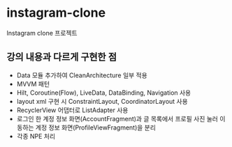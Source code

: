 # instagram-clone
Instagram clone 프로젝트 

## 강의 내용과 다르게 구현한 점
* Data 모듈 추가하여 CleanArchitecture 일부 적용
* MVVM 패턴
* Hilt, Coroutine(Flow), LiveData, DataBinding, Navigation 사용
* layout xml 구현 시 ConstraintLayout, CoordinatorLayout 사용
* RecyclerView 어댑터로 ListAdapter 사용
* 로그인 한 계정 정보 화면(AccountFragment)과 글 목록에서 프로필 사진 눌러 이동하는 계정 정보 화면(ProfileViewFragment)을 분리
* 각종 NPE 처리
